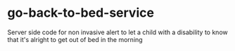 # go-back-to-bed-service
Server side code for non invasive alert to let a child with a disability to know that it's alright to get out of bed in the morning
